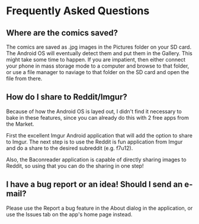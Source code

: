 # Frequently Asked Questions #

## Where are the comics saved? ##

The comics are saved as .jpg images in the Pictures folder on your SD card. The Android OS will eventually detect them and put them in the Gallery.
This might take some time to happen. If you are impatient, then either connect your phone in mass storage mode to a computer and browse to that folder, or use a file manager to naviage to that folder on the SD card and open the file from there.

## How do I share to Reddit/Imgur? ##

Because of how the Android OS is layed out, I didn't find it necessary to bake in these features, since you can already do this with 2 free apps from the Market.

First the excellent Imgur Android application that will add the option to share to Imgur. The next step is to use the Reddit is fun application from Imgur and do a share to the desired subreddit (e.g. f7u12).

Also, the Baconreader application is capable of directly sharing images to Reddit, so using that you can do the sharing in one step!

## I have a bug report or an idea! Should I send an e-mail? ##

Please use the Report a bug feature in the About dialog in the application, or use the Issues tab on the app's home page instead.